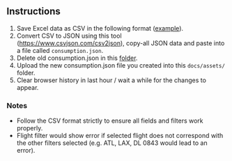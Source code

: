 ## Instructions
1. Save Excel data as CSV in the following format ([example](docs/assets/consumption.csv)).
2. Convert CSV to JSON using this tool (https://www.csvjson.com/csv2json), copy-all JSON data and paste into a file called `consumption.json`.
3. Delete old consumption.json in this [folder](docs/assets/).
3. Upload the new consumption.json file you created into this `docs/assets/` folder.
4. Clear browser history in last hour / wait a while for the changes to appear.

### Notes
- Follow the CSV format strictly to ensure all fields and filters work properly.
- Flight filter would show error if selected flight does not correspond with the other filters selected (e.g. ATL, LAX, DL 0843 would lead to an error).
